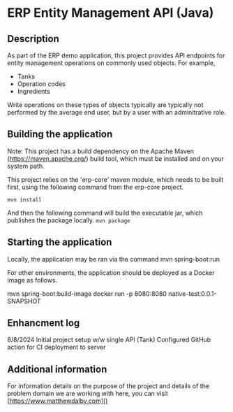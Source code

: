 # ERP Entity Management API (Java)

## Description
As part of the ERP demo application, this project provides API endpoints for entity management operations on commonly used objects. For example, 

* Tanks
* Operation codes 
* Ingredients

Write operations on these types of objects typically are typically not performed by the average end user, but by a user with an adminitrative role.

## Building the application

Note: This project has a build dependency on the Apache Maven (https://maven.apache.org/) build tool, which must be installed and on your system path.

This project relies on the 'erp-core' maven module, which needs to be built first, using the following command from the erp-core project.

`mvn install`

And then the following command will build the executable jar, which publishes the package locally.
`mvn package`


## Starting the application
Locally, the application may be ran via the command
	mvn spring-boot:run
	
For other environments, the application should be deployed as a Docker image as follows.

mvn spring-boot:build-image
docker run -p 8080:8080 native-test:0.0.1-SNAPSHOT


## Enhancment log
8/8/2024
	Initial project setup w/w single API (Tank)
	Configured GitHub action for CI deployment to server
	
## Additional information 
For information details on the purpose of the project and details of the problem domain we are working with here, you can visit [https://www.matthewdalby.com]()